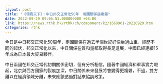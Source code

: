 ```yaml
---
layout: post
title: "《環看天下》：中日邦交正常化50年　兩國關係趨複雜"
date: 2022-09-29 09:06:53.000000000 +08:00
link: https://news.rthk.hk/rthk/ch/component/k2/1668901-20220929.htm
categories: rthk
---
```


今日是中日邦交正常化50周年，兩國關係在過去半個世紀好像坐過山車，經歷不同的起伏，邦交正常化以來，中日關係在質和量都取得長足進展，中國已經連續15年成為日本最大貿易夥伴。

中日兩國在邦交正常代初期關係密切，但有分析相信，隨著中國經濟和軍事實力崛起，北京與西方國家的裂痕加深，中日關係未來發展將會變得更複雜，不過，雙方難以在經濟領域分離，未來應該透過對話來協調政策。
